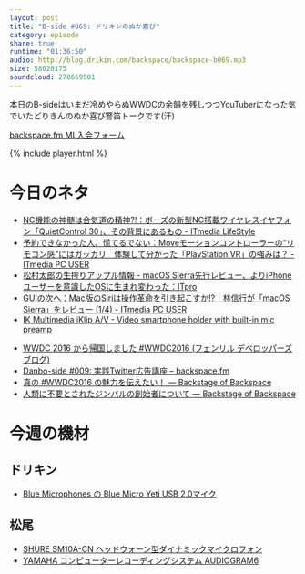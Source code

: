 ```yaml
---
layout: post
title: "B-side #069: ドリキンのぬか喜び"
category: episode
share: true
runtime: "01:36:50"
audio: http://blog.drikin.com/backspace/backspace-b069.mp3
size: 58020175
soundcloud: 270669501
---
```


本日のB-sideはいまだ冷めやらぬWWDCの余韻を残しつつYouTuberになった気でいたどりきんのぬか喜び警笛トークです(汗)

[backspace.fm ML入会フォーム](http://backspace.us11.list-manage.com/subscribe?u=09c933bd3997c1d16dbed156a&id=84b6529b91)

{% include player.html %}

# 今日のネタ
- [NC機能の神髄は合気道の精神?!：ボーズの新型NC搭載ワイヤレスイヤフォン「QuietControl 30」、その背景にあるもの - ITmedia LifeStyle](http://www.itmedia.co.jp/lifestyle/articles/1606/21/news147.html)
- [予約できなかった人、慌てるでない：Moveモーションコントローラーの“リモコン感”にはガッカリ　体験して分かった「PlayStation VR」の強みは？ - ITmedia PC USER](http://www.itmedia.co.jp/pcuser/articles/1606/22/news088.html)
- [松村太郎の生搾りアップル情報 - macOS Sierra先行レビュー、よりiPhoneユーザーを意識したOSに生まれ変わった：ITpro](http://itpro.nikkeibp.co.jp/atcl/column/14/110600091/062100063/)
- [GUIの次へ：Mac版のSiriは操作革命を引き起こすか!?　林信行が「macOS Sierra」をレビュー (1/4) - ITmedia PC USER](http://www.itmedia.co.jp/pcuser/articles/1606/23/news063.html)
- [IK Multimedia  iKlip A/V - Video smartphone holder with built-in mic preamp](http://www.ikmultimedia.com/products/iklipav/)
* [WWDC 2016 から帰国しました #WWDC2016 (フェンリル  デベロッパーズブログ)](http://blog.fenrir-inc.com/jp/2016/06/wwdc-day-final.html)
* [Danbo-side #009: 実践Twitter広告講座 – backspace.fm](http://backspace.fm/episode/d009/)
* [真の #WWDC2016 の魅力を伝えたい！ — Backstage of Backspace](https://blog.backspace.fm/%E7%9C%9F%E3%81%AE-wwdc2016-%E3%81%AE%E9%AD%85%E5%8A%9B%E3%82%92%E4%BC%9D%E3%81%88%E3%81%9F%E3%81%84-db8789a1cd93#.gg3mps7sj)
* [人類に不要とされたジンバルの創始者について — Backstage of Backspace](https://blog.backspace.fm/%E4%BA%BA%E9%A1%9E%E3%81%AB%E4%B8%8D%E8%A6%81%E3%81%A8%E3%81%95%E3%82%8C%E3%81%9F%E3%82%B8%E3%83%B3%E3%83%90%E3%83%AB%E3%81%AE%E5%89%B5%E5%A7%8B%E8%80%85%E3%81%AB%E3%81%A4%E3%81%84%E3%81%A6-2cb4111e462b#.1uh2bjmsq)

# 今週の機材

## ドリキン
* [Blue Microphones の Blue Micro Yeti USB 2.0マイク](http://amzn.to/1QWLhTS)

## 松尾
* [SHURE  SM10A-CN ヘッドウォーン型ダイナミックマイクロフォン](http://amzn.to/1LXIGkV) 
* [YAMAHA コンピューターレコーディングシステム AUDIOGRAM6](http://amzn.to/1Rsyq5W)
